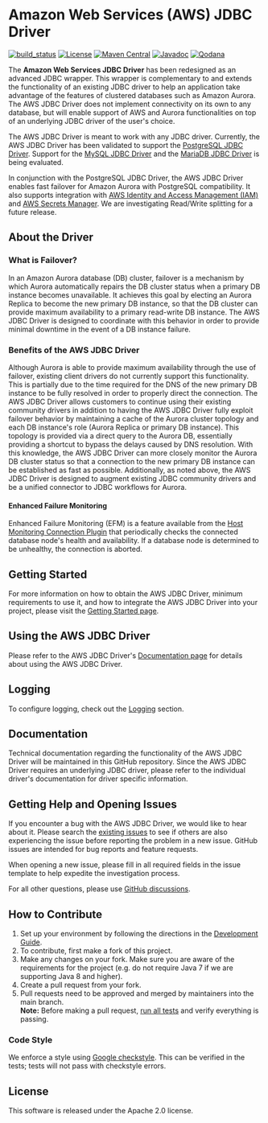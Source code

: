 # Amazon Web Services (AWS) JDBC Driver

[![build_status](https://github.com/awslabs/aws-advanced-jdbc-wrapper/actions/workflows/main.yml/badge.svg)](https://github.com/awslabs/aws-advanced-jdbc-wrapper/actions/workflows/main.yml)
[![License](https://img.shields.io/badge/License-Apache%202.0-blue.svg)](LICENSE)
[![Maven Central](https://maven-badges.herokuapp.com/maven-central/software.amazon.jdbc/aws-advanced-jdbc-wrapper/badge.svg)](https://maven-badges.herokuapp.com/maven-central/software.amazon.jdbc/aws-advanced-jdbc-wrapper)
[![Javadoc](https://javadoc.io/badge2/software.amazon.jdbc/aws-advanced-jdbc-wrapper/javadoc.svg)](https://javadoc.io/doc/software.amazon.jdbc/aws-advanced-jdbc-wrapper)
[![Qodana](https://github.com/awslabs/aws-advanced-jdbc-wrapper/actions/workflows/code_quality.yml/badge.svg)](https://github.com/awslabs/aws-advanced-jdbc-wrapper/actions/workflows/code_quality.yml)

The **Amazon Web Services JDBC Driver** has been redesigned as an advanced JDBC wrapper. This wrapper is complementary to and extends the functionality of an existing JDBC driver to help an application take advantage of the features of clustered databases such as Amazon Aurora. The AWS JDBC Driver does not implement connectivity on its own to any database, but will enable support of AWS and Aurora functionalities on top of an underlying JDBC driver of the user's choice.

The AWS JDBC Driver is meant to work with any JDBC driver. Currently, the AWS JDBC Driver has been validated to support the [PostgreSQL JDBC Driver](https://github.com/pgjdbc/pgjdbc). Support for the [MySQL JDBC Driver](https://github.com/mysql/mysql-connector-j) and the [MariaDB JDBC Driver](https://github.com/mariadb-corporation/mariadb-connector-j) is being evaluated.

In conjunction with the PostgreSQL JDBC Driver, the AWS JDBC Driver enables fast failover for Amazon Aurora with PostgreSQL compatibility. It also supports integration with [AWS Identity and Access Management (IAM)](https://aws.amazon.com/iam/) and [AWS Secrets Manager](https://aws.amazon.com/secrets-manager/). We are investigating Read/Write splitting for a future release.

## About the Driver

### What is Failover?
In an Amazon Aurora database (DB) cluster, failover is a mechanism by which Aurora automatically repairs the DB cluster status when a primary DB instance becomes unavailable. It achieves this goal by electing an Aurora Replica to become the new primary DB instance, so that the DB cluster can provide maximum availability to a primary read-write DB instance. The AWS JDBC Driver is designed to coordinate with this behavior in order to provide minimal downtime in the event of a DB instance failure.

### Benefits of the AWS JDBC Driver
Although Aurora is able to provide maximum availability through the use of failover, existing client drivers do not currently support this functionality. This is partially due to the time required for the DNS of the new primary DB instance to be fully resolved in order to properly direct the connection. The AWS JDBC Driver allows customers to continue using their existing community drivers in addition to having the AWS JDBC Driver fully exploit failover behavior by maintaining a cache of the Aurora cluster topology and each DB instance's role (Aurora Replica or primary DB instance). This topology is provided via a direct query to the Aurora DB, essentially providing a shortcut to bypass the delays caused by DNS resolution. With this knowledge, the AWS JDBC Driver can more closely monitor the Aurora DB cluster status so that a connection to the new primary DB instance can be established as fast as possible. Additionally, as noted above, the AWS JDBC Driver is designed to augment existing JDBC community drivers and be a unified connector to JDBC workflows for Aurora.

#### Enhanced Failure Monitoring
Enhanced Failure Monitoring (EFM) is a feature available from the [Host Monitoring Connection Plugin](./docs/using-the-jdbc-driver/using-plugins/UsingTheHostMonitoringPlugin.md#enhanced-failure-monitoring) that periodically checks the connected database node's health and availability. If a database node is determined to be unhealthy, the connection is aborted.

## Getting Started
For more information on how to obtain the AWS JDBC Driver, minimum requirements to use it, and how to integrate the AWS JDBC Driver into your project, please visit the [Getting Started page](./docs/GettingStarted.md).

## Using the AWS JDBC Driver
Please refer to the AWS JDBC Driver's [Documentation page](./docs/Documentation.md) for details about using the AWS JDBC Driver. 

## Logging
To configure logging, check out the [Logging](./docs/using-the-jdbc-driver/UsingTheJdbcDriver.md#logging) section.

## Documentation
Technical documentation regarding the functionality of the AWS JDBC Driver will be maintained in this GitHub repository. Since the AWS JDBC Driver requires an underlying JDBC driver, please refer to the individual driver's documentation for driver specific information.

## Getting Help and Opening Issues
If you encounter a bug with the AWS JDBC Driver, we would like to hear about it.
Please search the [existing issues](https://github.com/awslabs/aws-advanced-jdbc-wrapper/issues) to see if others are also experiencing the issue before reporting the problem in a new issue. GitHub issues are intended for bug reports and feature requests. 

When opening a new issue, please fill in all required fields in the issue template to help expedite the investigation process.

For all other questions, please use [GitHub discussions](https://github.com/awslabs/aws-advanced-jdbc-wrapper/discussions).

## How to Contribute
1. Set up your environment by following the directions in the [Development Guide](docs/development-guide/DevelopmentGuide.md).
2. To contribute, first make a fork of this project. 
3. Make any changes on your fork. Make sure you are aware of the requirements for the project (e.g. do not require Java 7 if we are supporting Java 8 and higher).
4. Create a pull request from your fork. 
5. Pull requests need to be approved and merged by maintainers into the main branch. <br />
**Note:** Before making a pull request, [run all tests](./docs/development-guide/DevelopmentGuide.md#running-the-tests) and verify everything is passing.


### Code Style
We enforce a style using [Google checkstyle](https://github.com/google/styleguide/blob/gh-pages/intellij-java-google-style.xml).
This can be verified in the tests; tests will not pass with checkstyle errors.

## License
This software is released under the Apache 2.0 license.
